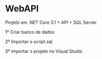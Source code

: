 # WebAPI
Projeto em .NET Core 3.1 + API + SQL Server

1º Criar banco de dados

2º Importar o script.sql

3º Importar o projeto no Visual Studio
